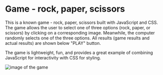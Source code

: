 # Game - rock, paper, scissors

This is a known game - rock, paper, scissors built with JavaScript and CSS. The game allows the user to select one of three options (rock, paper, or scissors) by clicking on a corresponding image. Meanwhile, the computer randomly selects one of the three options. All results (game results and actual results) are shown below "PLAY" button.

The game is lightweight, fun, and provides a great example of combining JavaScript for interactivity with CSS for styling.

![image of the game](game-rock-paper-scissors/gamescreen.png)
